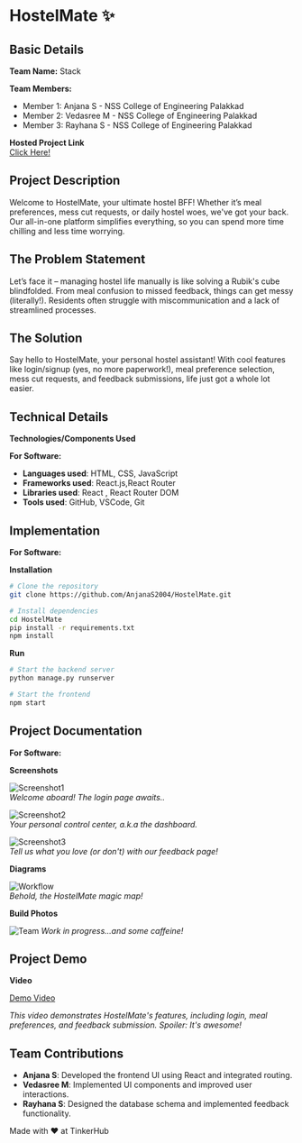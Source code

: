 # HostelMate ✨

## Basic Details

**Team Name:** Stack

**Team Members:**

- Member 1: Anjana S - NSS College of Engineering Palakkad
- Member 2: Vedasree M - NSS College of Engineering Palakkad
- Member 3: Rayhana S - NSS College of Engineering Palakkad

**Hosted Project Link**  
[Click Here!](https://hostel-mate-iota.vercel.app/)

## Project Description

Welcome to HostelMate, your ultimate hostel BFF! Whether it’s meal preferences, mess cut requests, or daily hostel woes, we've got your back. Our all-in-one platform simplifies everything, so you can spend more time chilling and less time worrying.

## The Problem Statement

Let’s face it – managing hostel life manually is like solving a Rubik's cube blindfolded. From meal confusion to missed feedback, things can get messy (literally!). Residents often struggle with miscommunication and a lack of streamlined processes.

## The Solution

Say hello to HostelMate, your personal hostel assistant! With cool features like login/signup (yes, no more paperwork!), meal preference selection, mess cut requests, and feedback submissions, life just got a whole lot easier.

## Technical Details

**Technologies/Components Used**

**For Software:**

- **Languages used**: HTML, CSS, JavaScript
- **Frameworks used**: React.js,React Router
- **Libraries used**: React , React Router DOM
- **Tools used**: GitHub, VSCode, Git

## Implementation

**For Software:**

**Installation**

```bash
# Clone the repository
git clone https://github.com/AnjanaS2004/HostelMate.git

# Install dependencies
cd HostelMate
pip install -r requirements.txt
npm install
```

**Run**

```bash
# Start the backend server
python manage.py runserver

# Start the frontend
npm start
```

## Project Documentation

**For Software:**

**Screenshots**

![Screenshot1](public/images/login.png)  
*Welcome aboard! The login page awaits..*

![Screenshot2](public/images/dashboard.png)  
*Your personal control center, a.k.a the dashboard.*

![Screenshot3](public/images/feedback.png)  
*Tell us what you love (or don't) with our feedback page!*

**Diagrams**

![Workflow](public/images/HostelMate_Workflow.png)  
*Behold, the HostelMate magic map!*

**Build Photos**

![Team](public/images/building.jpg)
*Work in progress...and some caffeine!*

## Project Demo

**Video**

[Demo Video](https://youtu.be/BSIcxKaWgsM)

*This video demonstrates HostelMate's features, including login, meal preferences, and feedback submission.*
*Spoiler: It's awesome!*

## Team Contributions

- **Anjana S**: Developed the frontend UI using React and integrated routing.
- **Vedasree M**: Implemented UI components and improved user interactions.
- **Rayhana S**: Designed the database schema and implemented feedback functionality.

Made with ❤️ at TinkerHub

